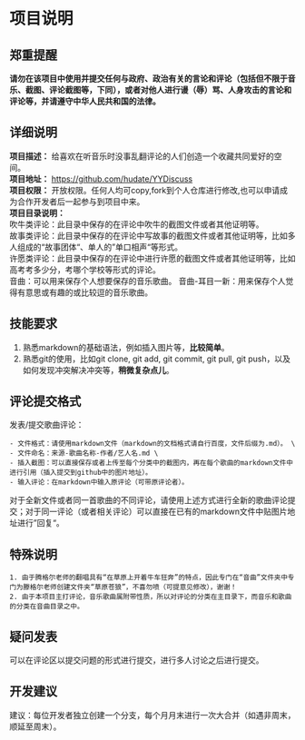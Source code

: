 # 项目说明
## 郑重提醒
**请勿在该项目中使用并提交任何与政府、政治有关的言论和评论（包括但不限于音乐、截图、评论截图等，下同），或者对他人进行谩（辱）骂、人身攻击的言论和评论等，并请遵守中华人民共和国的法律。** 

## 详细说明
**项目描述：** 给喜欢在听音乐时没事乱翻评论的人们创造一个收藏共同爱好的空间。 \
**项目地址：** https://github.com/hudate/YYDiscuss \
**项目权限：** 开放权限。任何人均可copy,fork到个人仓库进行修改,也可以申请成为合作开发者后一起参与到项目中来。 \
**项目目录说明：**  \
吹牛类评论：此目录中保存的在评论中吹牛的截图文件或者其他证明等。  \
故事类评论：此目录中保存的在评论中写故事的截图文件或者其他证明等，比如多人组成的“故事团体“、单人的”单口相声“等形式。 \
许愿类评论：此目录中保存的在评论中进行许愿的截图文件或者其他证明等，比如高考考多少分，考哪个学校等形式的评论。 \
音曲：可以用来保存个人想要保存的音乐歌曲。
音曲-耳目一新：用来保存个人觉得有意思或有趣的或比较逗的音乐歌曲。

## 技能要求
1. 熟悉markdown的基础语法，例如插入图片等，**比较简单**。
2. 熟悉git的使用，比如git clone, git add, git commit, git pull, git push，以及如何发现冲突解决冲突等，**稍微复杂点儿**。

## 评论提交格式
发表/提交歌曲评论：

    - 文件格式：请使用markdown文件（markdown的文档格式请自行百度，文件后缀为.md）。 \
    - 文件命名：来源-歌曲名称-作者/艺人名.md \
    - 插入截图：可以直接保存或者上传至每个分类中的截图内，再在每个歌曲的markdown文件中进行引用（插入提交到github中的图片地址）。 
    - 输入评论：在markdown中输入原评论（可带原评论者）。

对于全新文件或者同一首歌曲的不同评论，请使用上述方式进行全新的歌曲评论提交；对于同一评论（或者相关评论）可以直接在已有的markdown文件中贴图片地址进行”回复“。
 
 ## 特殊说明
    1. 由于腾格尔老师的翻唱具有“在草原上开着牛车狂奔”的特点，因此专门在“音曲”文件夹中专门为滕格尔老师创建文件夹“草原苍狼”，不喜勿喷（可提意见修改），谢谢！
    2. 由于本项目主打评论，音乐歌曲属附带性质，所以对评论的分类在主目录下，而音乐和歌曲的分类在音曲目录之中。

## 疑问发表
可以在评论区以提交问题的形式进行提交，进行多人讨论之后进行提交。

## 开发建议
建议：每位开发者独立创建一个分支，每个月月末进行一次大合并（如遇非周末，顺延至周末）。
